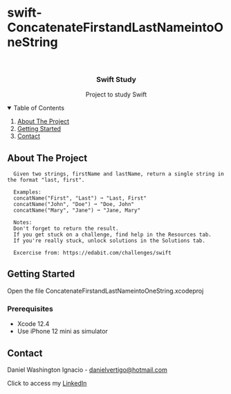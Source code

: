 # swift-ConcatenateFirstandLastNameintoOneString

<!-- PROJECT LOGO -->
<br />
<p align="center">

  <h3 align="center">Swift Study</h3>
  <p align="center">
    Project to study Swift
  </p>
</p>



<!-- TABLE OF CONTENTS -->
<details open="open">
  <summary>Table of Contents</summary>
  <ol>
    <li>
      <a href="#about-the-project">About The Project</a>
    </li>
    <li>
      <a href="#getting-started">Getting Started</a>
    </li>
    <li><a href="#contact">Contact</a></li>
  </ol>
</details>



<!-- ABOUT THE PROJECT -->
## About The Project
 
      Given two strings, firstName and lastName, return a single string in the format "last, first".
      
      Examples:
      concatName("First", "Last") ➞ "Last, First"
      concatName("John", "Doe") ➞ "Doe, John"
      concatName("Mary", "Jane") ➞ "Jane, Mary"
      
      Notes:
      Don't forget to return the result.
      If you get stuck on a challenge, find help in the Resources tab.
      If you're really stuck, unlock solutions in the Solutions tab.

      Excercise from: https://edabit.com/challenges/swift


<!-- GETTING STARTED -->
## Getting Started

Open the file ConcatenateFirstandLastNameintoOneString.xcodeproj 

### Prerequisites

* Xcode 12.4
* Use iPhone 12 mini as simulator 

<!-- CONTACT -->
## Contact

Daniel Washington Ignacio - danielvertigo@hotmail.com

Click to access my [LinkedIn](https://www.linkedin.com/in/daniel-washington-ignacio-ab439b164/)
